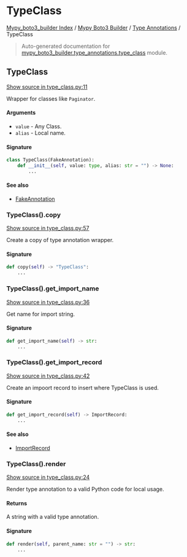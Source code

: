 # TypeClass

[Mypy_boto3_builder Index](../../README.md#mypy_boto3_builder-index) /
[Mypy Boto3 Builder](../index.md#mypy-boto3-builder) /
[Type Annotations](./index.md#type-annotations) /
TypeClass

> Auto-generated documentation for [mypy_boto3_builder.type_annotations.type_class](https://github.com/youtype/mypy_boto3_builder/blob/main/mypy_boto3_builder/type_annotations/type_class.py) module.

## TypeClass

[Show source in type_class.py:11](https://github.com/youtype/mypy_boto3_builder/blob/main/mypy_boto3_builder/type_annotations/type_class.py#L11)

Wrapper for classes like `Paginator`.

#### Arguments

- `value` - Any Class.
- `alias` - Local name.

#### Signature

```python
class TypeClass(FakeAnnotation):
    def __init__(self, value: type, alias: str = "") -> None:
        ...
```

#### See also

- [FakeAnnotation](./fake_annotation.md#fakeannotation)

### TypeClass().copy

[Show source in type_class.py:57](https://github.com/youtype/mypy_boto3_builder/blob/main/mypy_boto3_builder/type_annotations/type_class.py#L57)

Create a copy of type annotation wrapper.

#### Signature

```python
def copy(self) -> "TypeClass":
    ...
```

### TypeClass().get_import_name

[Show source in type_class.py:36](https://github.com/youtype/mypy_boto3_builder/blob/main/mypy_boto3_builder/type_annotations/type_class.py#L36)

Get name for import string.

#### Signature

```python
def get_import_name(self) -> str:
    ...
```

### TypeClass().get_import_record

[Show source in type_class.py:42](https://github.com/youtype/mypy_boto3_builder/blob/main/mypy_boto3_builder/type_annotations/type_class.py#L42)

Create an impoort record to insert where TypeClass is used.

#### Signature

```python
def get_import_record(self) -> ImportRecord:
    ...
```

#### See also

- [ImportRecord](../import_helpers/import_record.md#importrecord)

### TypeClass().render

[Show source in type_class.py:24](https://github.com/youtype/mypy_boto3_builder/blob/main/mypy_boto3_builder/type_annotations/type_class.py#L24)

Render type annotation to a valid Python code for local usage.

#### Returns

A string with a valid type annotation.

#### Signature

```python
def render(self, parent_name: str = "") -> str:
    ...
```
